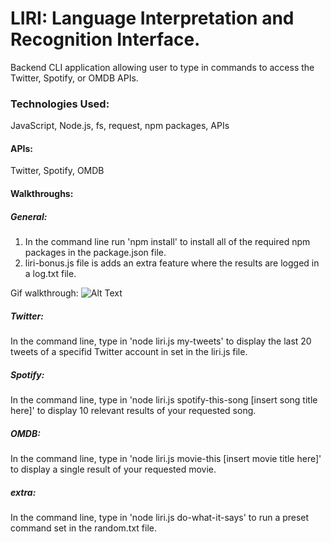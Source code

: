 # LIRI: Language Interpretation and Recognition Interface.

Backend CLI application allowing user to type in commands to access the Twitter, Spotify, or OMDB APIs.

### Technologies Used:
JavaScript, Node.js, fs, request, npm packages, APIs

#### APIs:
Twitter, Spotify, OMDB

#### Walkthroughs:
##### General:
1. In the command line run 'npm install' to install all of the required npm packages in the package.json file.
2. liri-bonus.js file is adds an extra feature where the results are logged in a log.txt file.

Gif walkthrough:
![Alt Text](https://media.giphy.com/media/vFKqnCdLPNOKc/giphy.gif)

##### Twitter:
In the command line, type in 'node liri.js my-tweets' to display the last 20 tweets of a specifid Twitter account in set in the liri.js file.

##### Spotify:
In the command line, type in 'node liri.js spotify-this-song [insert song title here]' to display 10 relevant results of your requested song.

##### OMDB:
In the command line, type in 'node liri.js movie-this [insert movie title here]' to display a single result of your requested movie.

##### extra:
In the command line, type in 'node liri.js do-what-it-says' to run a preset command set in the random.txt file.